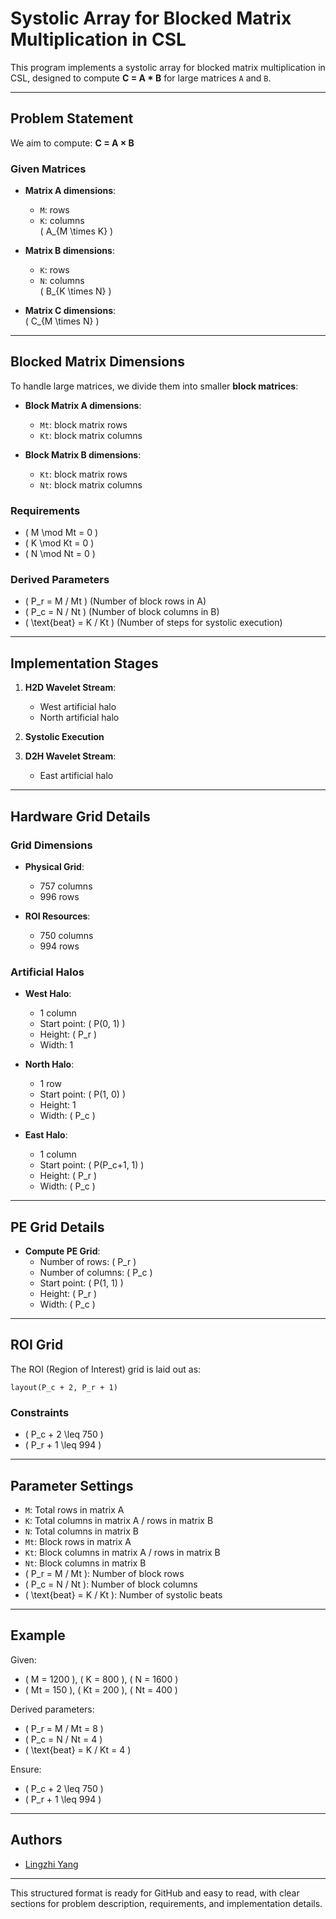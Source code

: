 # Systolic Array for Blocked Matrix Multiplication in CSL

This program implements a systolic array for blocked matrix multiplication in CSL, designed to compute **C = A * B** for large matrices `A` and `B`.

---

## Problem Statement

We aim to compute:
**C = A × B**

### Given Matrices
- **Matrix A dimensions**:  
  - `M`: rows  
  - `K`: columns  
  \( A_{M \times K} \)

- **Matrix B dimensions**:  
  - `K`: rows  
  - `N`: columns  
  \( B_{K \times N} \)

- **Matrix C dimensions**:  
  \( C_{M \times N} \)

---

## Blocked Matrix Dimensions
To handle large matrices, we divide them into smaller **block matrices**:

- **Block Matrix A dimensions**:  
  - `Mt`: block matrix rows  
  - `Kt`: block matrix columns  

- **Block Matrix B dimensions**:  
  - `Kt`: block matrix rows  
  - `Nt`: block matrix columns  

### Requirements
- \( M \mod Mt = 0 \)  
- \( K \mod Kt = 0 \)  
- \( N \mod Nt = 0 \)

### Derived Parameters
- \( P_r = M / Mt \) (Number of block rows in A)  
- \( P_c = N / Nt \) (Number of block columns in B)  
- \( \text{beat} = K / Kt \) (Number of steps for systolic execution)

---

## Implementation Stages
1. **H2D Wavelet Stream**:  
   - West artificial halo  
   - North artificial halo  

2. **Systolic Execution**

3. **D2H Wavelet Stream**:  
   - East artificial halo  

---

## Hardware Grid Details
### Grid Dimensions
- **Physical Grid**:  
  - 757 columns  
  - 996 rows  

- **ROI Resources**:  
  - 750 columns  
  - 994 rows  

### Artificial Halos
- **West Halo**:  
  - 1 column  
  - Start point: \( P(0, 1) \)  
  - Height: \( P_r \)  
  - Width: 1  

- **North Halo**:  
  - 1 row  
  - Start point: \( P(1, 0) \)  
  - Height: 1  
  - Width: \( P_c \)  

- **East Halo**:  
  - 1 column  
  - Start point: \( P(P_c+1, 1) \)  
  - Height: \( P_r \)  
  - Width: \( P_c \)  

---

## PE Grid Details
- **Compute PE Grid**:  
  - Number of rows: \( P_r \)  
  - Number of columns: \( P_c \)  
  - Start point: \( P(1, 1) \)  
  - Height: \( P_r \)  
  - Width: \( P_c \)  

---

## ROI Grid
The ROI (Region of Interest) grid is laid out as:
```text
layout(P_c + 2, P_r + 1)
```

### Constraints
- \( P_c + 2 \leq 750 \)  
- \( P_r + 1 \leq 994 \)  

---

## Parameter Settings
- `M`: Total rows in matrix A  
- `K`: Total columns in matrix A / rows in matrix B  
- `N`: Total columns in matrix B  
- `Mt`: Block rows in matrix A  
- `Kt`: Block columns in matrix A / rows in matrix B  
- `Nt`: Block columns in matrix B  
- \( P_r = M / Mt \): Number of block rows  
- \( P_c = N / Nt \): Number of block columns  
- \( \text{beat} = K / Kt \): Number of systolic beats  

---

## Example
Given:
- \( M = 1200 \), \( K = 800 \), \( N = 1600 \)  
- \( Mt = 150 \), \( Kt = 200 \), \( Nt = 400 \)  

Derived parameters:
- \( P_r = M / Mt = 8 \)  
- \( P_c = N / Nt = 4 \)  
- \( \text{beat} = K / Kt = 4 \)

Ensure:
- \( P_c + 2 \leq 750 \)  
- \( P_r + 1 \leq 994 \)  

---

## Authors
- [Lingzhi Yang](https://github.com/lingzhi227)

---

This structured format is ready for GitHub and easy to read, with clear sections for problem description, requirements, and implementation details.
